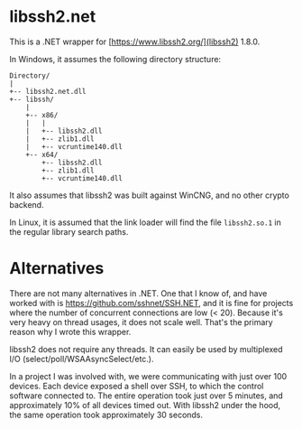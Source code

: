# libssh2.net
This is a .NET wrapper for [https://www.libssh2.org/](libssh2) 1.8.0.

In Windows, it assumes the following directory structure:
```
Directory/
|
+-- libssh2.net.dll
+-- libssh/
    |
    +-- x86/
    |   |
    |   +-- libssh2.dll
    |   +-- zlib1.dll
    |   +-- vcruntime140.dll
	+-- x64/
        +-- libssh2.dll
        +-- zlib1.dll
        +-- vcruntime140.dll
```

It also assumes that libssh2 was built against WinCNG, and no other crypto backend.

In Linux, it is assumed that the link loader will find the file `libssh2.so.1` in the regular library search paths.

# Alternatives
There are not many alternatives in .NET. One that I know of, and have worked with is https://github.com/sshnet/SSH.NET, and it is fine for projects where
the number of concurrent connections are low (< 20). Because it's very heavy on thread usages, it does not scale well. That's the primary reason why I
wrote this wrapper.

libssh2 does not require any threads. It can easily be used by multiplexed I/O (select/poll/WSAAsyncSelect/etc.).

In a project I was involved with, we were communicating with just over 100 devices. Each device exposed a shell over SSH, to which the control software connected to.
The entire operation took just over 5 minutes, and approximately 10% of all devices timed out. With libssh2 under the hood, the same operation took approximately 30 seconds.
